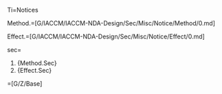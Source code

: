 Ti=Notices

Method.=[G/IACCM/IACCM-NDA-Design/Sec/Misc/Notice/Method/0.md]

Effect.=[G/IACCM/IACCM-NDA-Design/Sec/Misc/Notice/Effect/0.md]

sec=<ol class="secs"><li>{Method.Sec}<li>{Effect.Sec}</ol>

=[G/Z/Base]

